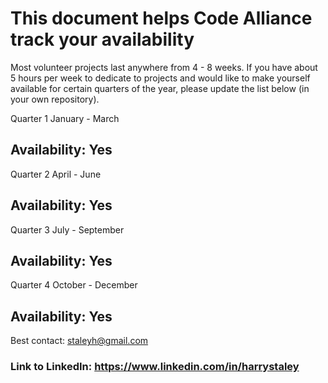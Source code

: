 # This document helps Code Alliance track your availability
Most volunteer projects last anywhere from 4 - 8 weeks. If you have about 5 hours per week to dedicate to projects and would like to make yourself available for certain quarters of the year, please update the list below (in your own repository).

Quarter 1
January - March
## Availability: Yes

Quarter 2
April - June
## Availability: Yes

Quarter 3
July - September
## Availability: Yes

Quarter 4
October - December
## Availability: Yes

Best contact: staleyh@gmail.com

### Link to LinkedIn: https://www.linkedin.com/in/harrystaley

